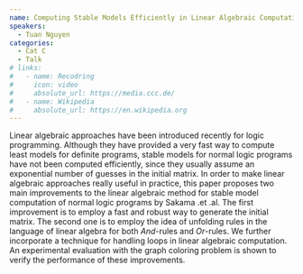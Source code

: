 ```yaml
---
name: Computing Stable Models Efficiently in Linear Algebraic Computation
speakers:
  - Tuan Nguyen
categories:
  - Cat C
  - Talk
# links:
#   - name: Recodring
#     icon: video
#     absolute_url: https://media.ccc.de/
#   - name: Wikipedia
#     absolute_url: https://en.wikipedia.org
---
```


  Linear algebraic approaches have been introduced recently for logic programming. Although they have provided a very fast way to compute least models for definite programs, stable models for normal logic programs have not been computed efficiently, since they usually assume an exponential number of guesses in the initial matrix. In order to make linear algebraic approaches really useful in practice, this paper proposes two main improvements to the linear algebraic method for stable model computation of normal logic programs by Sakama .et .al. The first improvement is to employ a fast and robust way to generate the initial matrix. The second one is to employ the idea of unfolding rules in the language of linear algebra for both $And$-rules and $Or$-rules. We further incorporate a technique for handling loops in linear algebraic computation. An experimental evaluation with the graph coloring problem is shown to verify the performance of these improvements.
